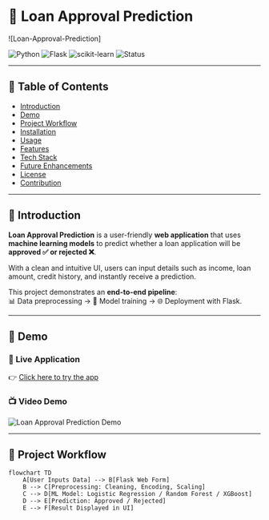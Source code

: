 # 🏦 Loan Approval Prediction

![Loan-Approval-Prediction]

![Python](https://img.shields.io/badge/Python-3.8%2B-blue?logo=python) 
![Flask](https://img.shields.io/badge/Flask-2.0+-black?logo=flask) 
![scikit-learn](https://img.shields.io/badge/scikit--learn-ML-orange?logo=scikitlearn) 
![Status](https://img.shields.io/badge/Status-Active-success?style=flat)

---

## 📑 Table of Contents
- [Introduction](#introduction)
- [Demo](#demo)
- [Project Workflow](#project-workflow)
- [Installation](#installation)
- [Usage](#usage)
- [Features](#features)
- [Tech Stack](#tech-stack)
- [Future Enhancements](#future-enhancements)
- [License](#license)
- [Contribution](#contribution)

---

## 📌 Introduction
**Loan Approval Prediction** is a user-friendly **web application** that uses **machine learning models** to predict whether a loan application will be **approved ✅ or rejected ❌**.  

With a clean and intuitive UI, users can input details such as income, loan amount, credit history, and instantly receive a prediction.  

This project demonstrates an **end-to-end pipeline**:  
📊 Data preprocessing → 🤖 Model training → 🌐 Deployment with Flask.

---

## 🎥 Demo
### 🔗 Live Application
👉 [Click here to try the app](https://loan-approval-prediction-b5l5.onrender.com/)  

### 📺 Video Demo
![Loan Approval Prediction Demo](https://github.com/neerajcodes888/Loan-Approval-Prediction/assets/98253646/276b7691-55f1-4aa4-95cb-daf5e76c3ffa)

---

## 🔄 Project Workflow
```mermaid
flowchart TD
    A[User Inputs Data] --> B[Flask Web Form]
    B --> C[Preprocessing: Cleaning, Encoding, Scaling]
    C --> D[ML Model: Logistic Regression / Random Forest / XGBoost]
    D --> E[Prediction: Approved / Rejected]
    E --> F[Result Displayed in UI]
